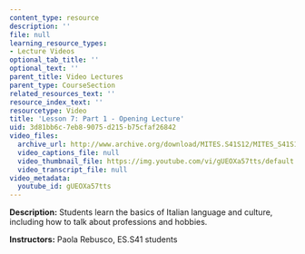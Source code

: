 ```yaml
---
content_type: resource
description: ''
file: null
learning_resource_types:
- Lecture Videos
optional_tab_title: ''
optional_text: ''
parent_title: Video Lectures
parent_type: CourseSection
related_resources_text: ''
resource_index_text: ''
resourcetype: Video
title: 'Lesson 7: Part 1 - Opening Lecture'
uid: 3d81bb6c-7eb8-9075-d215-b75cfaf26842
video_files:
  archive_url: http://www.archive.org/download/MITES.S41S12/MITES_S41S12_Lesson7_Part1_300k.mp4
  video_captions_file: null
  video_thumbnail_file: https://img.youtube.com/vi/gUEOXa57tts/default.jpg
  video_transcript_file: null
video_metadata:
  youtube_id: gUEOXa57tts
---
```


**Description:** Students learn the basics of Italian language and culture, including how to talk about professions and hobbies.

**Instructors:** Paola Rebusco, ES.S41 students